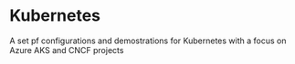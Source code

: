 # Kubernetes

A set pf configurations and demostrations for Kubernetes with a focus on Azure AKS and CNCF projects
